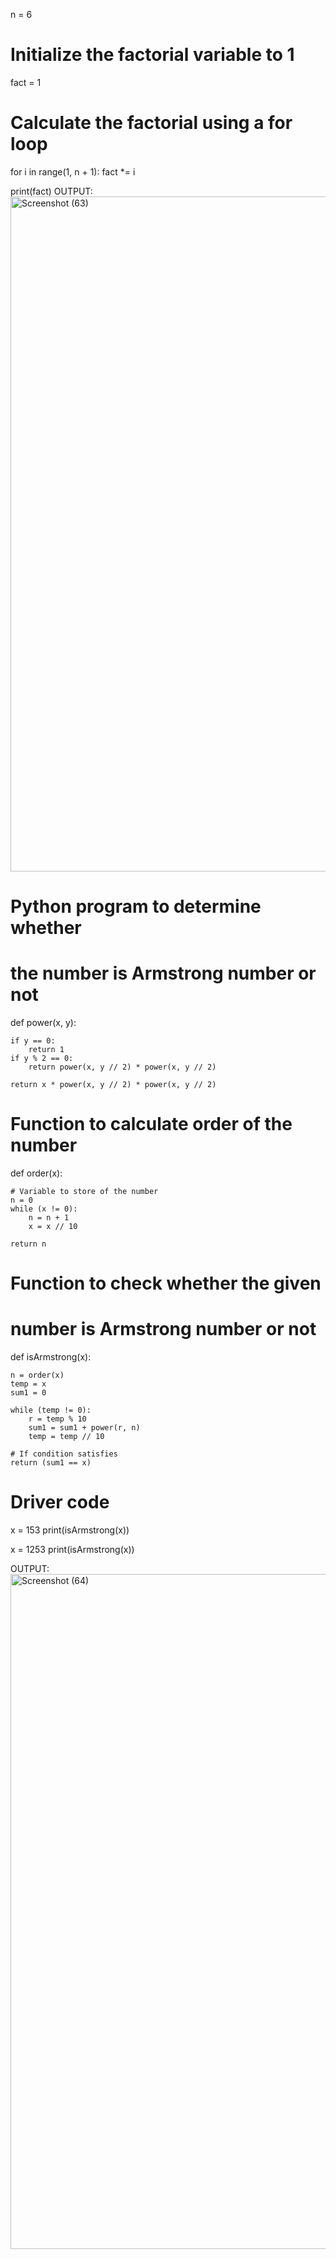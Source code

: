 n = 6

# Initialize the factorial variable to 1
fact = 1

# Calculate the factorial using a for loop
for i in range(1, n + 1):
    fact *= i

print(fact)
OUTPUT:<img width="1920" height="1080" alt="Screenshot (63)" src="https://github.com/user-attachments/assets/0f36d022-3e52-4af8-87f8-b5257f28827e" />

# Python program to determine whether
# the number is Armstrong number or not
def power(x, y):
    
    if y == 0:
        return 1
    if y % 2 == 0:
        return power(x, y // 2) * power(x, y // 2)
        
    return x * power(x, y // 2) * power(x, y // 2)

# Function to calculate order of the number
def order(x):

    # Variable to store of the number
    n = 0
    while (x != 0):
        n = n + 1
        x = x // 10
        
    return n

# Function to check whether the given 
# number is Armstrong number or not
def isArmstrong(x):
    
    n = order(x)
    temp = x
    sum1 = 0
    
    while (temp != 0):
        r = temp % 10
        sum1 = sum1 + power(r, n)
        temp = temp // 10

    # If condition satisfies
    return (sum1 == x)

# Driver code
x = 153
print(isArmstrong(x))

x = 1253
print(isArmstrong(x))

OUTPUT: <img width="1920" height="1080" alt="Screenshot (64)" src="https://github.com/user-attachments/assets/a6baa310-a8bb-4e17-9653-7535859dee0f" />
